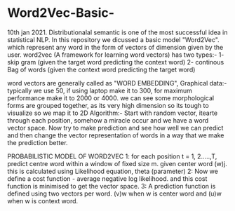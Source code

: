 # Word2Vec-Basic-
10th jan 2021. 
Distributionalal semantic is one of the most successful idea in statistical NLP. In this repository we dicussed a basic model "Word2Vec". which represent any word in the form of vectors of dimension given by the user.
word2vec (A framework for learning word vectors) has two types:- 
1- skip gram  (given the target word predicting the context word)
2- continous Bag of words (given the context word predicting the target word)

word vectors are generally called as "WORD EMBEDDING", Graphical data:- typically we use 50, if using laptop make it to 300, for maximum performance make it to 2000 or 4000.
we can see some morphological forms are grouped together, as its very high dimension so its tough to visualize so we map it to 2D 
Algorithm:-
Start with random vector, itearte through each position, somehow a miracle occur and we have a word vector space. Now try to make prediction and see how well we can predict and then change the vector representation of words in a way that we make the prediction better.

PROBABILISTIC MODEL OF WORD2VEC
1: for each position t = 1, 2.....,T, predict centre word within a window of fixed size m. given center word (w)j.     this is calculated using Likelihood equation, theta (parameter)
2: Now we define a cost function - average negative log likelihood. and this cost function is minimised to get the vector space.
3: A prediction function is defined using two vectors per word. (v)w when w is center word and (u)w  when w is context word. 

